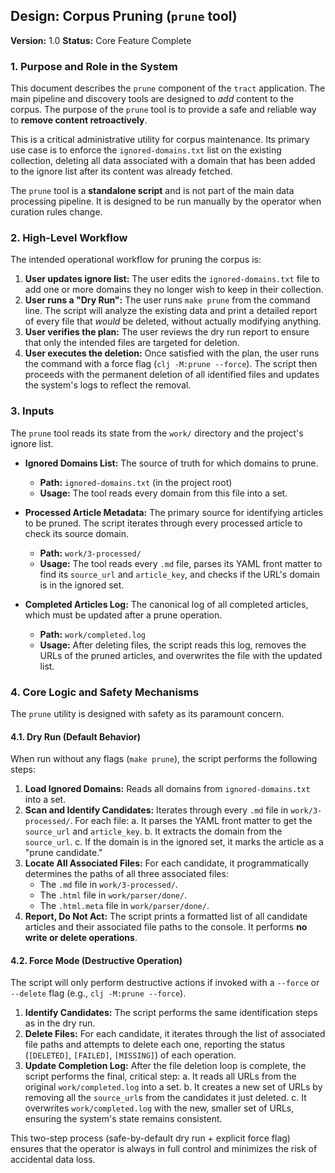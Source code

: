 ## Design: Corpus Pruning (`prune` tool)

**Version:** 1.0
**Status:** Core Feature Complete

### 1. Purpose and Role in the System

This document describes the `prune` component of the `tract` application. The main pipeline and discovery tools are designed to *add* content to the corpus. The purpose of the `prune` tool is to provide a safe and reliable way to **remove content retroactively**.

This is a critical administrative utility for corpus maintenance. Its primary use case is to enforce the `ignored-domains.txt` list on the existing collection, deleting all data associated with a domain that has been added to the ignore list after its content was already fetched.

The `prune` tool is a **standalone script** and is not part of the main data processing pipeline. It is designed to be run manually by the operator when curation rules change.

### 2. High-Level Workflow

The intended operational workflow for pruning the corpus is:

1.  **User updates ignore list:** The user edits the `ignored-domains.txt` file to add one or more domains they no longer wish to keep in their collection.
2.  **User runs a "Dry Run":** The user runs `make prune` from the command line. The script will analyze the existing data and print a detailed report of every file that *would* be deleted, without actually modifying anything.
3.  **User verifies the plan:** The user reviews the dry run report to ensure that only the intended files are targeted for deletion.
4.  **User executes the deletion:** Once satisfied with the plan, the user runs the command with a force flag (`clj -M:prune --force`). The script then proceeds with the permanent deletion of all identified files and updates the system's logs to reflect the removal.

### 3. Inputs

The `prune` tool reads its state from the `work/` directory and the project's ignore list.

*   **Ignored Domains List:** The source of truth for which domains to prune.
    *   **Path:** `ignored-domains.txt` (in the project root)
    *   **Usage:** The tool reads every domain from this file into a set.

*   **Processed Article Metadata:** The primary source for identifying articles to be pruned. The script iterates through every processed article to check its source domain.
    *   **Path:** `work/3-processed/`
    *   **Usage:** The tool reads every `.md` file, parses its YAML front matter to find its `source_url` and `article_key`, and checks if the URL's domain is in the ignored set.

*   **Completed Articles Log:** The canonical log of all completed articles, which must be updated after a prune operation.
    *   **Path:** `work/completed.log`
    *   **Usage:** After deleting files, the script reads this log, removes the URLs of the pruned articles, and overwrites the file with the updated list.

### 4. Core Logic and Safety Mechanisms

The `prune` utility is designed with safety as its paramount concern.

#### 4.1. Dry Run (Default Behavior)

When run without any flags (`make prune`), the script performs the following steps:
1.  **Load Ignored Domains:** Reads all domains from `ignored-domains.txt` into a set.
2.  **Scan and Identify Candidates:** Iterates through every `.md` file in `work/3-processed/`. For each file:
    a.  It parses the YAML front matter to get the `source_url` and `article_key`.
    b.  It extracts the domain from the `source_url`.
    c.  If the domain is in the ignored set, it marks the article as a "prune candidate."
3.  **Locate All Associated Files:** For each candidate, it programmatically determines the paths of all three associated files:
    *   The `.md` file in `work/3-processed/`.
    *   The `.html` file in `work/parser/done/`.
    *   The `.html.meta` file in `work/parser/done/`.
4.  **Report, Do Not Act:** The script prints a formatted list of all candidate articles and their associated file paths to the console. It performs **no write or delete operations**.

#### 4.2. Force Mode (Destructive Operation)

The script will only perform destructive actions if invoked with a `--force` or `--delete` flag (e.g., `clj -M:prune --force`).

1.  **Identify Candidates:** The script performs the same identification steps as in the dry run.
2.  **Delete Files:** For each candidate, it iterates through the list of associated file paths and attempts to delete each one, reporting the status (`[DELETED]`, `[FAILED]`, `[MISSING]`) of each operation.
3.  **Update Completion Log:** After the file deletion loop is complete, the script performs the final, critical step:
    a.  It reads all URLs from the original `work/completed.log` into a set.
    b.  It creates a new set of URLs by removing all the `source_url`s from the candidates it just deleted.
    c.  It overwrites `work/completed.log` with the new, smaller set of URLs, ensuring the system's state remains consistent.

This two-step process (safe-by-default dry run + explicit force flag) ensures that the operator is always in full control and minimizes the risk of accidental data loss.
